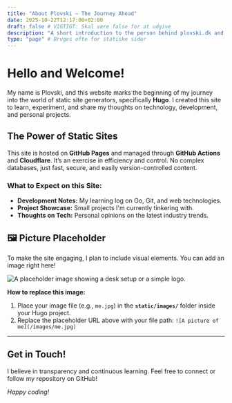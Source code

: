 ```yaml
---
title: "About Plovski – The Journey Ahead"
date: 2025-10-22T12:17:00+02:00
draft: false # VIGTIGT: Skal være false for at udgive
description: "A short introduction to the person behind plovski.dk and the ambition for this new Hugo site."
type: "page" # Bruges ofte for statiske sider
---
```


# Hello and Welcome!

My name is Plovski, and this website marks the beginning of my journey into the world of static site generators, specifically **Hugo**. I created this site to learn, experiment, and share my thoughts on technology, development, and personal projects.

## The Power of Static Sites

This site is hosted on **GitHub Pages** and managed through **GitHub Actions** and **Cloudflare**. It’s an exercise in efficiency and control. No complex databases, just fast, secure, and easily version-controlled content.

### What to Expect on this Site:

* **Development Notes:** My learning log on Go, Git, and web technologies.
* **Project Showcase:** Small projects I'm currently tinkering with.
* **Thoughts on Tech:** Personal opinions on the latest industry trends.

## 🖼️ Picture Placeholder

To make the site engaging, I plan to include visual elements. You can add an image right here!

![A placeholder image showing a desk setup or a simple logo.](https://via.placeholder.com/800x400/0000FF/FFFFFF?text=Plovski+Web+Dev)

**How to replace this image:**

1.  Place your image file (e.g., `me.jpg`) in the **`static/images/`** folder inside your Hugo project.
2.  Replace the placeholder URL above with your file path: `![A picture of me](/images/me.jpg)`

---

## Get in Touch!

I believe in transparency and continuous learning. Feel free to connect or follow my repository on GitHub!

*Happy coding!*
